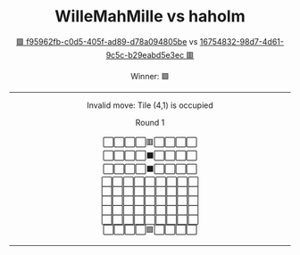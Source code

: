 <div align="center"><h1>WilleMahMille vs haholm</h1><p><a href="https://github.com/Hampfh/Hampfh/issues/36">🟩 f95962fb-c0d5-405f-ad89-d78a094805be</a> vs <a href="https://github.com/Hampfh/Hampfh/issues/31">16754832-98d7-4d61-9c5c-b29eabd5e3ec 🟥</a></p>
<p>Winner: 🟩</p></div>

---
<div align="center"><p>Invalid move: Tile (4,1) is occupied</p></div>

<div align="center">Round 1</div><br/>
<div align="center">
⬜️⬜️⬜️⬜️🟥⬜️⬜️⬜️⬜️<br>⬜️⬜️⬜️⬜️⬛️⬜️⬜️⬜️⬜️<br>⬜️⬜️⬜️⬜️⬛️⬜️⬜️⬜️⬜️<br>⬜️⬜️⬜️⬜️⬜️⬜️⬜️⬜️⬜️<br>⬜️⬜️⬜️⬜️⬜️⬜️⬜️⬜️⬜️<br>⬜️⬜️⬜️⬜️⬜️⬜️⬜️⬜️⬜️<br>⬜️⬜️⬜️⬜️⬜️⬜️⬜️⬜️⬜️<br>⬜️⬜️⬜️⬜️⬜️⬜️⬜️⬜️⬜️<br>⬜️⬜️⬜️⬜️🟩⬜️⬜️⬜️⬜️<br></div>

---

